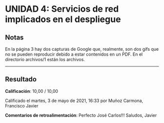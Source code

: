 # UNIDAD 4: Servicios de red implicados en el despliegue

## Notas 
En la página 3 hay dos capturas de Google que, realmente, son dos gifs que no se pueden reproducir debido a estar contenidos en un PDF. En el directorio archivos/1 están los archivos.

---

## Resultado

**Calificación**: 10,00 / 10,00

Calificado el martes, 3 de mayo de 2021, 16:33 por Muñoz Carmona, Francisco Javier

**Comentarios de retroalimentación**: Perfecto José Carlos!!! Saludos, Javier